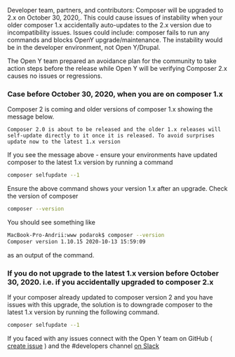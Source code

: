 Developer team, partners, and contributors: Composer will be upgraded to 2.x on October 30, 2020,. This could cause issues of instability when your older composer 1.x accidentally auto-updates to the 2.x version due to incompatibility issues. Issues could include: composer fails to run any commands and blocks OpenY upgrade/maintenance. The instability would be in the developer environment, not Open Y/Drupal. 

The Open Y team prepared an avoidance plan for the community to take action steps before the release while Open Y will be verifying Composer 2.x causes no issues or regressions.


### Case before October 30, 2020, when you are on composer 1.x

Composer 2 is coming and older versions of composer 1.x showing the message below. 

```
Composer 2.0 is about to be released and the older 1.x releases will self-update directly to it once it is released. To avoid surprises update now to the latest 1.x version
```

If you see the message above - ensure your environments have updated composer to the latest 1.x version by running a command
```sh
composer selfupdate --1
```
Ensure the above command shows your version 1.x after an upgrade.
Check the version of composer
```sh
composer --version
```
You should see something like
```sh
MacBook-Pro-Andrii:www podarok$ composer --version
Composer version 1.10.15 2020-10-13 15:59:09
```
as an output of the command.

### If you do not upgrade to the latest 1.x version before October 30, 2020. i.e. if you accidentally upgraded to composer 2.x

If your composer already updated to composer version 2 and you have issues with this upgrade, the solution is to downgrade composer to the latest  1.x version by running the following command.
```sh
composer selfupdate --1
```

If you faced with any issues connect with the Open Y team on GitHub ( [create issue](https://github.com/ymcatwincities/openy/issues/new) ) and the #developers channel [on Slack](https://openy.org/contact) 